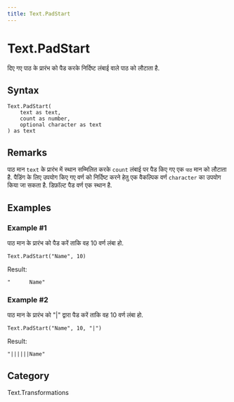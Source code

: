 ```yaml
---
title: Text.PadStart
---
```


# Text.PadStart


दिए गए पाठ के प्रारंभ को पैड करके निर्दिष्ट लंबाई वाले पाठ को लौटाता है.


## Syntax

```powerquery
Text.PadStart(
    text as text,
    count as number,
    optional character as text
) as text
```


## Remarks

पाठ मान <code>text</code> के प्रारंभ में स्थान सम्मिलित करके <code>count</code> लंबाई पर पैड किए गए एक <code>पाठ</code> मान को लौटाता है.    पैडिंग के लिए उपयोग किए गए वर्ण को निर्दिष्ट करने हेतु एक वैकल्पिक वर्ण <code>character</code> का उपयोग किया जा सकता है. डिफ़ॉल्ट पैड वर्ण एक स्थान है.


## Examples

### Example #1 
पाठ मान के प्रारंभ को पैड करें ताकि वह 10 वर्ण लंबा हो.
```powerquery
Text.PadStart("Name", 10)
```

Result: 
```powerquery
"      Name"
```


### Example #2 
पाठ मान के प्रारंभ को &#34;|&#34; द्वारा पैड करें ताकि वह 10 वर्ण लंबा हो.
```powerquery
Text.PadStart("Name", 10, "|")
```

Result: 
```powerquery
"||||||Name"
```




## Category
Text.Transformations
